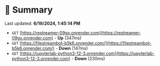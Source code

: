 # 📖 Summary
Last updated: **6/19/2024, 1:45:14 PM**

- `GET` [https://restreamer-09gx.onrender.com](https://restreamer-09gx.onrender.com) - **Up** (347ms)
- `GET` [https://filestreambot-b5k6.onrender.com/](https://filestreambot-b5k6.onrender.com/) - **Down** (147ms)
- `GET` [https://jupyterlab-python3-12-3.onrender.com](https://jupyterlab-python3-12-3.onrender.com) - **Down** (230ms)
